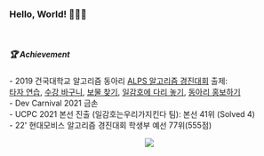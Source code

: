 <h3 font style="consolas">Hello, World! 🙋🏻‍♂️</h3>
<br>


##### 🏆 Achievement<br>
<p>
- 2019 건국대학교 알고리즘 동아리 <a href=https://www.acmicpc.net/category/detail/2061>ALPS 알고리즘 경진대회</a>
출제: <br>
<a href=https://www.acmicpc.net/problem/17487>타자 연습</a>, 
<a href=https://www.acmicpc.net/problem/17488>수강 바구니</a>,
<a href=https://www.acmicpc.net/problem/17489>보물 찾기</a>,
<a href=https://www.acmicpc.net/problem/17490>일감호에 다리 놓기</a>,
<a href=https://www.acmicpc.net/problem/17493>동아리 홍보하기</a><br>
- Dev Carnival 2021 금손<br>
- UCPC 2021 본선 진출 (일감호는우리가지킨다 팀): 본선 41위 (Solved 4)<br>
- 22' 현대모비스 알고리즘 경진대회 학생부 예선 77위(555점)
<br>
</p>

<p align=center><a href="https://solved.ac/profile/aru0504"><img src="https://github-readme-solvedac-hyp3rflow.vercel.app/api/?handle=aru0504"></a></p>
